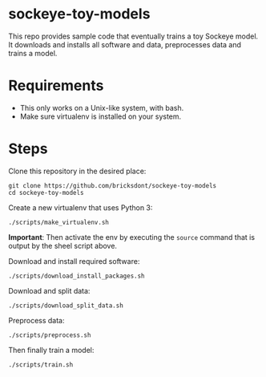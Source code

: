 # sockeye-toy-models

This repo provides sample code that eventually trains a toy Sockeye model. It downloads and installs all software and data, preprocesses data and trains a model.

# Requirements

- This only works on a Unix-like system, with bash.
- Make sure virtualenv is installed on your system.

# Steps

Clone this repository in the desired place:

    git clone https://github.com/bricksdont/sockeye-toy-models
    cd sockeye-toy-models

Create a new virtualenv that uses Python 3:

    ./scripts/make_virtualenv.sh

**Important**: Then activate the env by executing the `source` command that is output by the sheel script above.

Download and install required software:

    ./scripts/download_install_packages.sh

Download and split data:

    ./scripts/download_split_data.sh

Preprocess data:

    ./scripts/preprocess.sh

Then finally train a model:

    ./scripts/train.sh
